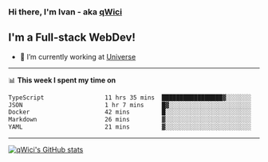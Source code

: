 ### Hi there, I'm Ivan - aka [qWici][website]

## I'm a Full-stack WebDev!
- 🔭 I’m currently working at [Universe][universe]

---

📊 **This week I spent my time on**
<!--START_SECTION:waka-->

```txt
TypeScript                 11 hrs 35 mins  █████████████████▓░░░░░░░   71.05 %
JSON                       1 hr 7 mins     █▓░░░░░░░░░░░░░░░░░░░░░░░   06.91 %
Docker                     42 mins         █░░░░░░░░░░░░░░░░░░░░░░░░   04.33 %
Markdown                   26 mins         ▓░░░░░░░░░░░░░░░░░░░░░░░░   02.75 %
YAML                       21 mins         ▓░░░░░░░░░░░░░░░░░░░░░░░░   02.21 %
```

<!--END_SECTION:waka-->

---

[![qWici's GitHub stats](https://github-readme-stats.vercel.app/api?username=qWici)](https://github.com/qWici/github-readme-stats)

[website]: https://devkucher.com
[twitter]: https://twitter.com/KucherDev
[linkedin]: https://www.linkedin.com/in/ivankucher
[universe]: https://universeapps.limited
